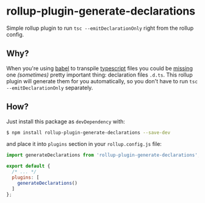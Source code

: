 # rollup-plugin-generate-declarations

Simple rollup plugin to run `tsc --emitDeclarationOnly` right from the rollup config.

## Why?

When you're using [babel](https://babeljs.io/) to transpile [typescript](https://babeljs.io/docs/en/babel-preset-typescript) files you could be [missing](https://github.com/babel/babel/issues/9850) one *(sometimes)* pretty important thing: declaration files `.d.ts`.
This rollup plugin will generate them for you automatically, so you don't have
 to run `tsc --emitDeclarationOnly` separately.

## How?

Just install this package as `devDependency` with:
```bash
$ npm install rollup-plugin-generate-declarations --save-dev
```

and place it into `plugins` section in your `rollup.config.js` file:
```js
import generateDeclarations from 'rollup-plugin-generate-declarations';

export default {
  /* ... */
  plugins: [
    generateDeclarations()
  ]
};
```
